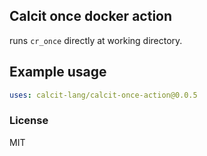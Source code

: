 Calcit once docker action
----

runs `cr_once` directly at working directory.

## Example usage

```yaml
uses: calcit-lang/calcit-once-action@0.0.5
```

### License

MIT
